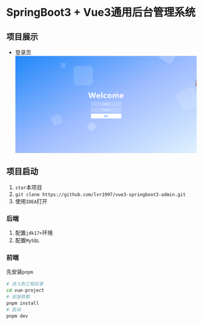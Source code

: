 # SpringBoot3 + Vue3通用后台管理系统

## 项目展示
- 登录页
![img.png](screenshoot/img.png)

## 项目启动

1. `star`本项目
2. `git clone https://github.com/lvr1997/vue3-springboot3-admin.git`
3. 使用`IDEA`打开

### 后端

1. 配置`jdk17+`环境
2. 配置`MySQL`

### 前端

先安装`pnpm`

```bash
# 进入到工程目录
cd vue-project
# 安装依赖
pnpm install
# 启动
pnpm dev
```

